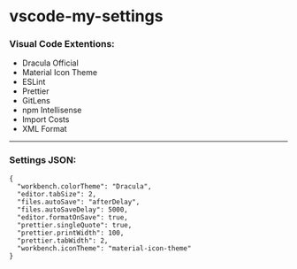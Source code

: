 # vscode-my-settings
### Visual Code Extentions:

- Dracula Official 
- Material Icon Theme
- ESLint
- Prettier
- GitLens
- npm Intellisense
- Import Costs
- XML Format
----------------------------------------

### Settings JSON:

```
{
  "workbench.colorTheme": "Dracula",
  "editor.tabSize": 2,
  "files.autoSave": "afterDelay",
  "files.autoSaveDelay": 5000,
  "editor.formatOnSave": true,
  "prettier.singleQuote": true,
  "prettier.printWidth": 100,
  "prettier.tabWidth": 2,
  "workbench.iconTheme": "material-icon-theme"
}
```
